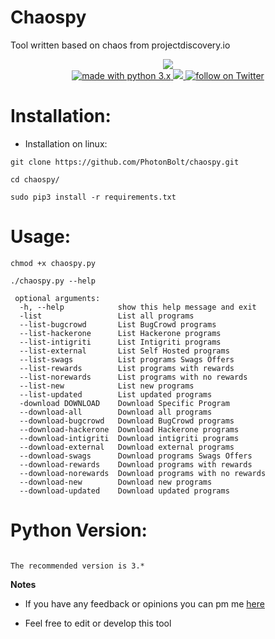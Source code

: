 # Chaospy
Tool written based on chaos from projectdiscovery.io
<p align="center">
<img src="https://github.com/PhotonBolt/chaospy/blob/master/image.png">
</br>
        <a href="https://www.python.org/">
        <img src="https://img.shields.io/badge/made%20with-python-blue.svg" alt="made with python 3.x"> 
<a href="https://github.com/xrootshell/chaospy/issues">
        <img src="https://img.shields.io/github/issues/PhotonBolt/chaospy.svg">
<a href="https://twitter.com/intent/follow?screen_name=PhotonBo1t">
        <img src="https://img.shields.io/twitter/follow/moaaz0x0x?style=social&logo=twitter"
            alt="follow on Twitter"></a>
</p>



# Installation:
- Installation on linux:
```
git clone https://github.com/PhotonBolt/chaospy.git
```
```
cd chaospy/
```
```
sudo pip3 install -r requirements.txt
```
# Usage:

```
chmod +x chaospy.py
```
```
./chaospy.py --help
```
```
 optional arguments:                                                               
  -h, --help            show this help message and exit
  -list                 List all programs
  --list-bugcrowd       List BugCrowd programs
  --list-hackerone      List Hackerone programs
  --list-intigriti      List Intigriti programs
  --list-external       List Self Hosted programs
  --list-swags          List programs Swags Offers
  --list-rewards        List programs with rewards
  --list-norewards      List programs with no rewards
  --list-new            List new programs
  --list-updated        List updated programs
  -download DOWNLOAD    Download Specific Program
  --download-all        Download all programs
  --download-bugcrowd   Download BugCrowd programs
  --download-hackerone  Download Hackerone programs
  --download-intigriti  Download intigriti programs
  --download-external   Download external programs
  --download-swags      Download programs Swags Offers
  --download-rewards    Download programs with rewards
  --download-norewards  Download programs with no rewards
  --download-new        Download new programs
  --download-updated    Download updated programs
```
# Python Version:

```

The recommended version is 3.*

```

**Notes** 

- If you have any feedback or opinions you can pm me [here](https://twitter.com/moaaz0x0x)

- Feel free to edit or develop this tool
